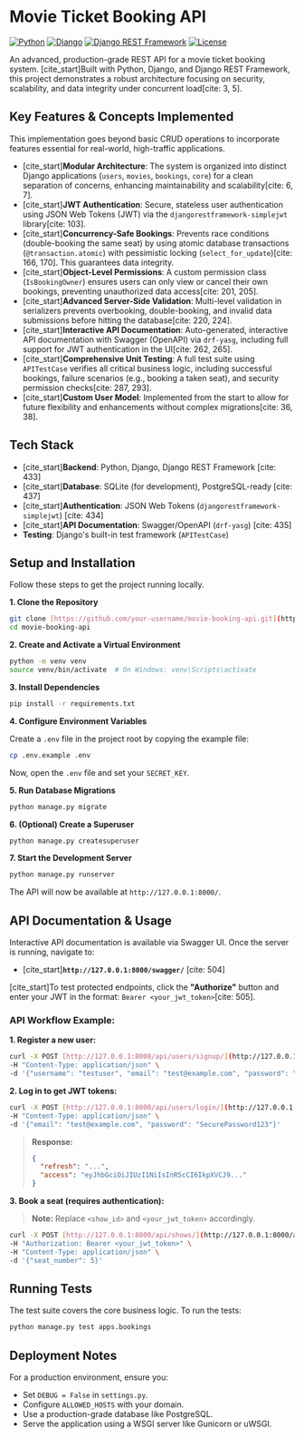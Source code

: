 # Movie Ticket Booking API

[![Python](https://img.shields.io/badge/Python-3.11+-blue.svg)](https://www.python.org/)
[![Django](https://img.shields.io/badge/Django-4.2+-green.svg)](https://www.djangoproject.com/)
[![Django REST Framework](https://img.shields.io/badge/DRF-3.14+-red.svg)](https://www.django-rest-framework.org/)
[![License](https://img.shields.io/badge/License-MIT-yellow.svg)](https://opensource.org/licenses/MIT)

An advanced, production-grade REST API for a movie ticket booking system. [cite_start]Built with Python, Django, and Django REST Framework, this project demonstrates a robust architecture focusing on security, scalability, and data integrity under concurrent load[cite: 3, 5].

## Key Features & Concepts Implemented

This implementation goes beyond basic CRUD operations to incorporate features essential for real-world, high-traffic applications.

-   [cite_start]**Modular Architecture**: The system is organized into distinct Django applications (`users`, `movies`, `bookings`, `core`) for a clean separation of concerns, enhancing maintainability and scalability[cite: 6, 7].
-   [cite_start]**JWT Authentication**: Secure, stateless user authentication using JSON Web Tokens (JWT) via the `djangorestframework-simplejwt` library[cite: 103].
-   [cite_start]**Concurrency-Safe Bookings**: Prevents race conditions (double-booking the same seat) by using atomic database transactions (`@transaction.atomic`) with pessimistic locking (`select_for_update`)[cite: 166, 170]. This guarantees data integrity.
-   [cite_start]**Object-Level Permissions**: A custom permission class (`IsBookingOwner`) ensures users can only view or cancel their own bookings, preventing unauthorized data access[cite: 201, 205].
-   [cite_start]**Advanced Server-Side Validation**: Multi-level validation in serializers prevents overbooking, double-booking, and invalid data submissions before hitting the database[cite: 220, 224].
-   [cite_start]**Interactive API Documentation**: Auto-generated, interactive API documentation with Swagger (OpenAPI) via `drf-yasg`, including full support for JWT authentication in the UI[cite: 262, 265].
-   [cite_start]**Comprehensive Unit Testing**: A full test suite using `APITestCase` verifies all critical business logic, including successful bookings, failure scenarios (e.g., booking a taken seat), and security permission checks[cite: 287, 293].
-   [cite_start]**Custom User Model**: Implemented from the start to allow for future flexibility and enhancements without complex migrations[cite: 36, 38].

## Tech Stack

-   [cite_start]**Backend**: Python, Django, Django REST Framework [cite: 433]
-   [cite_start]**Database**: SQLite (for development), PostgreSQL-ready [cite: 437]
-   [cite_start]**Authentication**: JSON Web Tokens (`djangorestframework-simplejwt`) [cite: 434]
-   [cite_start]**API Documentation**: Swagger/OpenAPI (`drf-yasg`) [cite: 435]
-   **Testing**: Django's built-in test framework (`APITestCase`)

## Setup and Installation

Follow these steps to get the project running locally.

**1. Clone the Repository**
```bash
git clone [https://github.com/your-username/movie-booking-api.git](https://github.com/your-username/movie-booking-api.git)
cd movie-booking-api
```

**2. Create and Activate a Virtual Environment**
```bash
python -m venv venv
source venv/bin/activate  # On Windows: venv\Scripts\activate
```

**3. Install Dependencies**
```bash
pip install -r requirements.txt
```

**4. Configure Environment Variables**

Create a `.env` file in the project root by copying the example file:
```bash
cp .env.example .env
```
Now, open the `.env` file and set your `SECRET_KEY`.

**5. Run Database Migrations**
```bash
python manage.py migrate
```

**6. (Optional) Create a Superuser**
```bash
python manage.py createsuperuser
```

**7. Start the Development Server**
```bash
python manage.py runserver
```
The API will now be available at `http://127.0.0.1:8000/`.

## API Documentation & Usage

Interactive API documentation is available via Swagger UI. Once the server is running, navigate to:

-   [cite_start]**`http://127.0.0.1:8000/swagger/`** [cite: 504]

[cite_start]To test protected endpoints, click the **"Authorize"** button and enter your JWT in the format: `Bearer <your_jwt_token>`[cite: 505].

### API Workflow Example:

**1. Register a new user:**
```bash
curl -X POST [http://127.0.0.1:8000/api/users/signup/](http://127.0.0.1:8000/api/users/signup/) \
-H "Content-Type: application/json" \
-d '{"username": "testuser", "email": "test@example.com", "password": "SecurePassword123", "password2": "SecurePassword123"}'
```

**2. Log in to get JWT tokens:**
```bash
curl -X POST [http://127.0.0.1:8000/api/users/login/](http://127.0.0.1:8000/api/users/login/) \
-H "Content-Type: application/json" \
-d '{"email": "test@example.com", "password": "SecurePassword123"}'
```
> **Response:**
> ```json
> {
>   "refresh": "...",
>   "access": "eyJhbGciOiJIUzI1NiIsInR5cCI6IkpXVCJ9..."
> }
> ```

**3. Book a seat (requires authentication):**
> **Note:** Replace `<show_id>` and `<your_jwt_token>` accordingly.
```bash
curl -X POST [http://127.0.0.1:8000/api/shows/](http://127.0.0.1:8000/api/shows/)<show_id>/book/ \
-H "Authorization: Bearer <your_jwt_token>" \
-H "Content-Type: application/json" \
-d '{"seat_number": 5}'
```

## Running Tests

The test suite covers the core business logic. To run the tests:
```bash
python manage.py test apps.bookings
```

## Deployment Notes

For a production environment, ensure you:
-   Set `DEBUG = False` in `settings.py`.
-   Configure `ALLOWED_HOSTS` with your domain.
-   Use a production-grade database like PostgreSQL.
-   Serve the application using a WSGI server like Gunicorn or uWSGI.